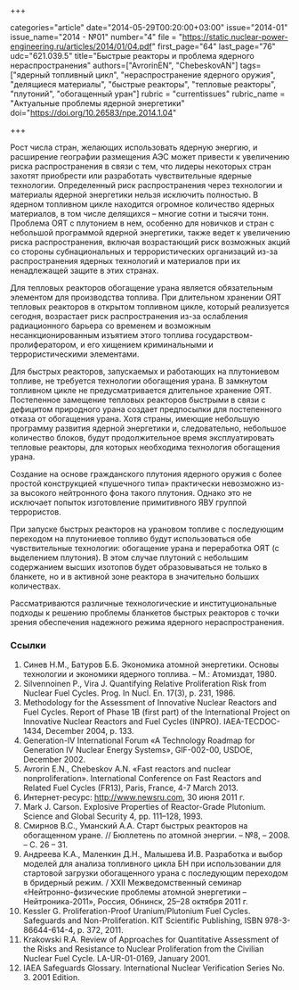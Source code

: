 +++

categories="article"
date="2014-05-29T00:20:00+03:00"
issue="2014-01"
issue_name="2014 - №01"
number="4"
file = "https://static.nuclear-power-engineering.ru/articles/2014/01/04.pdf"
first_page="64"
last_page="76"
udc="621.039.5"
title="Быстрые реакторы и проблема ядерного нераспространения"
authors=["AvrorinEN", "ChebeskovAN"]
tags=["ядерный топливный цикл", "нераспространение ядерного оружия", "делящиеся материалы", "быстрые реакторы", "тепловые реакторы", "плутоний", "обогащенный уран"]
rubric = "currentissues"
rubric_name = "Актуальные проблемы ядерной энергетики"
doi="https://doi.org/10.26583/npe.2014.1.04"

+++

Рост числа стран, желающих использовать ядерную энергию, и расширение географии размещения АЭС может привести к увеличению риска распространения в связи с тем, что лидеры некоторых стран захотят приобрести или разработать чувствительные ядерные технологии. Определенный риск распространения через технологии и материалы ядерной энергетики нельзя исключить полностью. В ядерном топливном цикле находится огромное количество ядерных материалов, в том числе делящихся – многие сотни и тысячи тонн. Проблема ОЯТ с плутонием в нем, особенно для новичков и стран с небольшой программой ядерной энергетики, также ведет к увеличению риска распространения, включая возрастающий риск возможных акций со стороны субнациональных и террористических организаций из-за распространения ядерных технологий и материалов при их ненадлежащей защите в этих странах.

Для тепловых реакторов обогащение урана является обязательным элементом для производства топлива. При длительном хранении ОЯТ тепловых реакторов в открытом топливном цикле, который реализуется сегодня, возрастает риск распространения из-за ослабления радиационного барьера со временем и возможным несанкционированным изъятием этого топлива государством-пролифератором, и его хищением криминальными и террористическими элементами.

Для быстрых реакторов, запускаемых и работающих на плутониевом топливе, не требуется технологии обогащения урана. В замкнутом топливном цикле не предусматривается длительное хранение ОЯТ. Постепенное замещение тепловых реакторов быстрыми в связи с дефицитом природного урана создает предпосылки для постепенного отказа от обогащения урана. Хотя страны, имеющие небольшую программу развития ядерной энергетики и, следовательно, небольшое количество блоков, будут продолжительное время эксплуатировать тепловые реакторы, для которых необходима технология обогащения урана.

Создание на основе гражданского плутония ядерного оружия с более простой конструкцией «пушечного типа» практически невозможно из-за высокого нейтронного фона такого плутония. Однако это не исключает попыток изготовление примитивного ЯВУ группой террористов.

При запуске быстрых реакторов на урановом топливе с последующим переходом на плутониевое топливо будут использоваться обе чувствительные технологии: обогащение урана и переработка ОЯТ (с выделением плутония). В этом случае плутоний с небольшим содержанием высших изотопов будет образовываться не только в бланкете, но и в активной зоне реактора в значительно больших количествах.

Рассматриваются различные технологические и институциональные подходы к решению проблемы бланкетов быстрых реакторов с точки зрения обеспечения надежного режима ядерного нераспространения.

### Ссылки

1. Синев Н.М., Батуров Б.Б. Экономика атомной энергетики. Основы технологии и экономики ядерного топлива. – М.: Атомиздат, 1980.
2. Silvennoinen P., Vira J. Quantifying Relative Proliferation Risk from Nuclear Fuel Cycles. Prog. In Nucl. En. 17(3), p. 231, 1986.
3. Methodology for the Assessment of Innovative Nuclear Reactors and Fuel Cycles. Report of Phase 1B (first part) of the International Project on Innovative Nuclear Reactors and Fuel Cycles (INPRO). IAEA-TECDOC-1434, December 2004, p. 133.
4. Generation-IV International Forum «A Technology Roadmap for Generation IV Nuclear Energy Systems», GIF-002-00, USDOE, December 2002.
5. Avrorin E.N., Chebeskov A.N. «Fast reactors and nuclear nonproliferation». International Conference on Fast Reactors and Related Fuel Cycles (FR13), Paris, France, 4-7 March 2013.
6. Интернет-ресурс: http://www.newsru.com, 30 июня 2011 г.
7. Mark J. Carson. Explosive Properties of Reactor-Grade Plutonium. Science and Global Security 4, pp. 111–128, 1993.
8. Смирнов В.С., Уманский А.А. Старт быстрых реакторов на обогащенном уране. // Бюллетень по атомной энергии. – №8, – 2008. – С. 26 – 31.
9. Андреева К.А., Маленкин Д.Н., Малышева И.В. Разработка и выбор моделей для анализа топливного цикла БН при использовании для стартовой загрузки обогащенного урана с последующим переходом в бридерный режим. / XXII Межведомственный семинар «Нейтронно-физические проблемы атомной энергетики – Нейтроника-2011», Россия, Обнинск, 25–28 октября 2011 г.
10. Kessler G. Proliferation-Proof Uranium/Plutonium Fuel Cycles. Safeguards and Non-Proliferation. KIT Scientific Publishing, ISBN 978-3-86644-614-4, p. 372, 2011.
11. Krakowski R.A. Review of Approaches for Quantitative Assessment of the Risks and Resistance to Nuclear Proliferation from the Civilian Nuclear Fuel Cycle. LA-UR-01-0169, January 2001.
12. IAEA Safeguards Glossary. International Nuclear Verification Series No. 3. 2001 Edition.